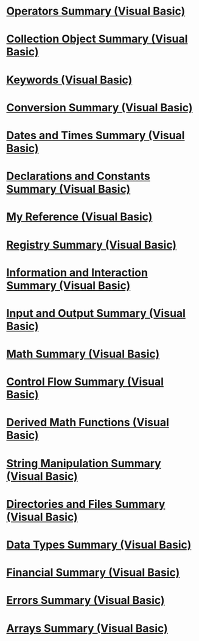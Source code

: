 # [Operators Summary (Visual Basic)](operators-summary.md)
# [Collection Object Summary (Visual Basic)](collection-object-summary.md)
# [Keywords (Visual Basic)](index.md)
# [Conversion Summary (Visual Basic)](conversion-summary.md)
# [Dates and Times Summary (Visual Basic)](dates-and-times-summary.md)
# [Declarations and Constants Summary (Visual Basic)](declarations-and-constants-summary.md)
# [My Reference (Visual Basic)](my-reference.md)
# [Registry Summary (Visual Basic)](registry-summary.md)
# [Information and Interaction Summary (Visual Basic)](information-and-interaction-summary.md)
# [Input and Output Summary (Visual Basic)](input-and-output-summary.md)
# [Math Summary (Visual Basic)](math-summary.md)
# [Control Flow Summary (Visual Basic)](control-flow-summary.md)
# [Derived Math Functions (Visual Basic)](derived-math-functions.md)
# [String Manipulation Summary (Visual Basic)](string-manipulation-summary.md)
# [Directories and Files Summary (Visual Basic)](directories-and-files-summary.md)
# [Data Types Summary (Visual Basic)](data-types-summary.md)
# [Financial Summary (Visual Basic)](financial-summary.md)
# [Errors Summary (Visual Basic)](errors-summary.md)
# [Arrays Summary (Visual Basic)](arrays-summary.md)
